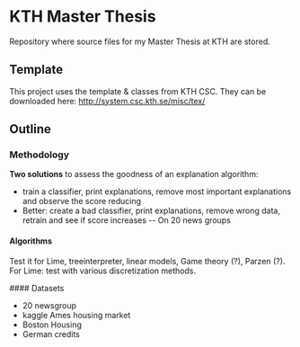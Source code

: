 # KTH Master Thesis

Repository where source files for my Master Thesis at KTH are stored.

## Template

This project uses the template & classes from KTH CSC. 
They can be downloaded here: http://system.csc.kth.se/misc/tex/

## Outline

### Methodology

**Two solutions** to assess the goodness of an explanation algorithm: 
- train a classifier, print explanations, remove most important explanations and observe the score reducing
- Better: create a bad classifier, print explanations, remove wrong data, retrain and see if score increases -- On 20 news groups

#### Algorithms 

Test it for Lime, treeinterpreter, linear models, Game theory (?), Parzen (?).
For Lime: test with various discretization methods.

#### Datasets
- 20 newsgroup
- kaggle Ames housing market
- Boston Housing
- German credits

